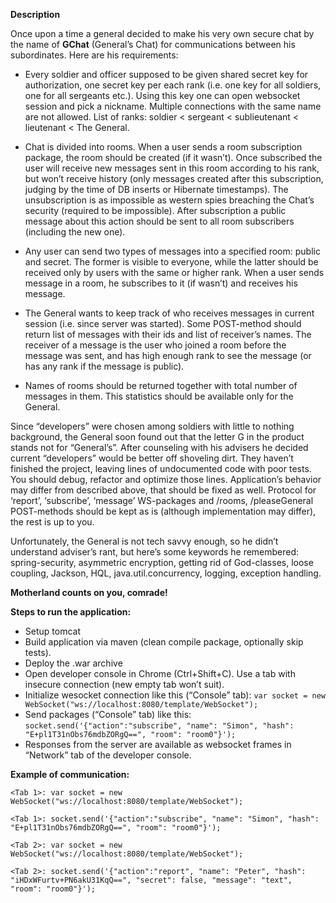 **Description**

Once upon a time a general decided to make his very own secure chat by the name of **GChat** (General’s Chat) for communications between his subordinates. Here are his requirements:

- Every soldier and officer supposed to be given shared secret key for authorization, one secret key per each rank (i.e. one key for all soldiers, one for all sergeants etc.). Using this key one can open websocket session and pick a nickname. Multiple connections with the same name are not allowed. List of ranks: soldier < sergeant < sublieutenant < lieutenant < The General.

- Chat is divided into rooms. When a user sends a room subscription package, the room should be created (if it wasn’t). Once subscribed the user will receive new messages sent in this room according to his rank, but won’t receive history (only messages created after this subscription, judging by the time of DB inserts or Hibernate timestamps). The unsubscription is as impossible as western spies breaching the Chat’s security (required to be impossible). After subscription a public message about this action should be sent to all room subscribers (including the new one).

- Any user can send two types of messages into a specified room: public and secret. The former is visible to everyone, while the latter should be received only by users with the same or higher rank. When a user sends message in a room, he subscribes to it (if wasn’t) and receives his message.

- The General wants to keep track of who receives messages in current session (i.e. since server was started). Some POST-method should return list of messages with their ids and list of receiver’s names. The receiver of a message is the user who joined a room before the message was sent, and has high enough rank to see the message (or has any rank if the message is public).

- Names of rooms should be returned together with total number of messages in them. This statistics should be available only for the General.


Since “developers” were chosen among soldiers with little to nothing background, the General soon found out that the letter G in the product stands not for “General’s”. After counseling with his advisers he decided current “developers” would be better off shoveling dirt.
They haven’t finished the project, leaving lines of undocumented code with poor tests. You should debug, refactor and optimize those lines. Application’s behavior may differ from described above, that should be fixed as well. Protocol for ‘report’, ‘subscribe’, ‘message’ WS-packages and /rooms, /pleaseGeneral POST-methods should be kept as is (although implementation may differ), the rest is up to you.

Unfortunately, the General is not tech savvy enough, so he didn’t understand adviser’s rant, but here’s some keywords he remembered: spring-security, asymmetric encryption, getting rid of God-classes, loose coupling, Jackson, HQL, java.util.concurrency, logging, exception handling.

**Motherland counts on you, comrade!**

**Steps to run the application:**
- Setup tomcat
- Build application via maven (clean compile package, optionally skip tests).
- Deploy the .war archive
- Open developer console in Chrome (Ctrl+Shift+C). Use a tab with insecure connection (new empty tab won’t suit).
- Initialize wesocket connection like this (“Console” tab): `var socket = new WebSocket("ws://localhost:8080/template/WebSocket");`
- Send packages (“Console” tab) like this: `socket.send('{"action":"subscribe", "name": "Simon", "hash": "E+pl1T31nObs76mdbZORgQ==", "room": "room0"}');`
- Responses from the server are available as websocket frames in “Network” tab of the developer console.

**Example of communication:**

`<Tab 1>: var socket = new WebSocket("ws://localhost:8080/template/WebSocket");`

`<Tab 1>: socket.send('{"action":"subscribe", "name": "Simon", "hash": "E+pl1T31nObs76mdbZORgQ==", "room": "room0"}');`

`<Tab 2>: var socket = new WebSocket("ws://localhost:8080/template/WebSocket");`

`<Tab 2>: socket.send('{"action":"report", "name": "Peter", "hash": "iHDxWFurtv+PN6akU31KqQ==", "secret": false, "message": "text", "room": "room0"}');`
